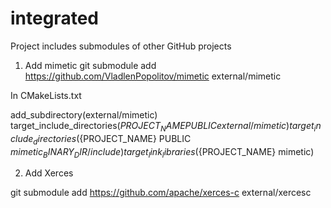 # integrated
Project includes submodules of other GitHub projects


1) Add mimetic
  git submodule add https://github.com/VladlenPopolitov/mimetic external/mimetic

  In CMakeLists.txt

add_subdirectory(external/mimetic)
target_include_directories(${PROJECT_NAME} PUBLIC external/mimetic)  
target_include_directories(${PROJECT_NAME} PUBLIC ${mimetic_BINARY_DIR}/include)  
target_link_libraries(${PROJECT_NAME}  mimetic)

2) Add Xerces

  git submodule add https://github.com/apache/xerces-c external/xercesc
